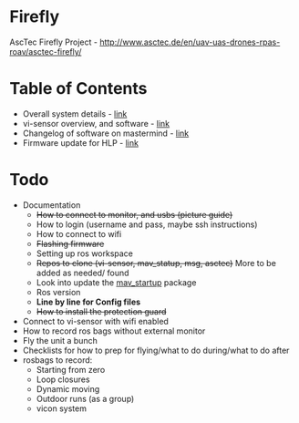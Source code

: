 # Firefly
AscTec Firefly Project - http://www.asctec.de/en/uav-uas-drones-rpas-roav/asctec-firefly/


# Table of Contents

* Overall system details - [link](documentation/01_system_details.md)
* vi-sensor overview, and software - [link](documentation/02_vi_sensor.md)
* Changelog of software on mastermind - [link](documentation/03_installing_ros.md)
* Firmware update for HLP - [link](documentation/04_firmware_update.md)

# Todo

* Documentation
  * ~~How to connect to monitor, and usbs (picture guide)~~
  * How to login (username and pass, maybe ssh instructions)
  * How to connect to wifi
  * ~~Flashing firmware~~
  * Setting up ros workspace
  * ~~Repos to clone (vi-sensor, mav_statup, msg, asctec)~~ More to be added as needed/ found
  * Look into update the [mav_startup](https://github.com/rpng/firefly-interface) package
  * Ros version
  * **Line by line for Config files**
  * ~~How to install the protection guard~~
* Connect to vi-sensor with wifi enabled
* How to record ros bags without external monitor
* Fly the unit a bunch
* Checklists for how to prep for flying/what to do during/what to do after
* rosbags to record:
  * Starting from zero
  * Loop closures
  * Dynamic moving
  * Outdoor runs (as a group)
  * vicon system
